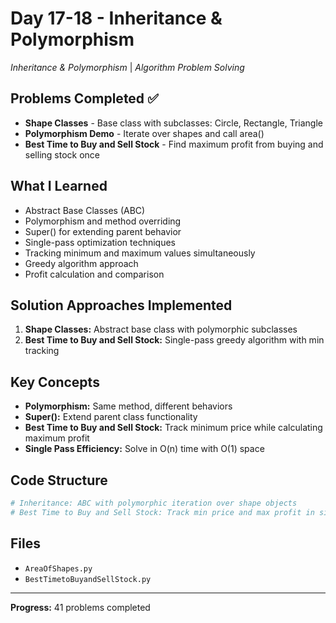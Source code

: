 # Day 17-18 - Inheritance & Polymorphism

*Inheritance & Polymorphism* | *Algorithm Problem Solving*

## Problems Completed ✅
- **Shape Classes** - Base class with subclasses: Circle, Rectangle, Triangle
- **Polymorphism Demo** - Iterate over shapes and call area()
- **Best Time to Buy and Sell Stock** - Find maximum profit from buying and selling stock once

## What I Learned
- Abstract Base Classes (ABC)
- Polymorphism and method overriding
- Super() for extending parent behavior
- Single-pass optimization techniques
- Tracking minimum and maximum values simultaneously
- Greedy algorithm approach
- Profit calculation and comparison


## Solution Approaches Implemented
1. **Shape Classes:** Abstract base class with polymorphic subclasses
2. **Best Time to Buy and Sell Stock:** Single-pass greedy algorithm with min tracking

## Key Concepts
- **Polymorphism:** Same method, different behaviors
- **Super():** Extend parent class functionality
- **Best Time to Buy and Sell Stock:** Track minimum price while calculating maximum profit
- **Single Pass Efficiency:** Solve in O(n) time with O(1) space

## Code Structure
```python
# Inheritance: ABC with polymorphic iteration over shape objects
# Best Time to Buy and Sell Stock: Track min price and max profit in single pass
```

## Files
- `AreaOfShapes.py`
- `BestTimetoBuyandSellStock.py`

---
**Progress:** 41 problems completed

